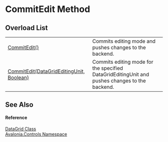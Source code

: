 # CommitEdit Method


## Overload List
<table>
<tr>
<td><a href="M_Avalonia_Controls_DataGrid_CommitEdit">CommitEdit()</a></td>
<td>Commits editing mode and pushes changes to the backend.</td>
</tr>
<tr>
<td><a href="M_Avalonia_Controls_DataGrid_CommitEdit_1">CommitEdit(DataGridEditingUnit, Boolean)</a></td>
<td>Commits editing mode for the specified DataGridEditingUnit and pushes changes to the backend.</td>
</tr>
</table>

## See Also


#### Reference
<a href="T_Avalonia_Controls_DataGrid">DataGrid Class</a>  
<a href="N_Avalonia_Controls">Avalonia.Controls Namespace</a>  
